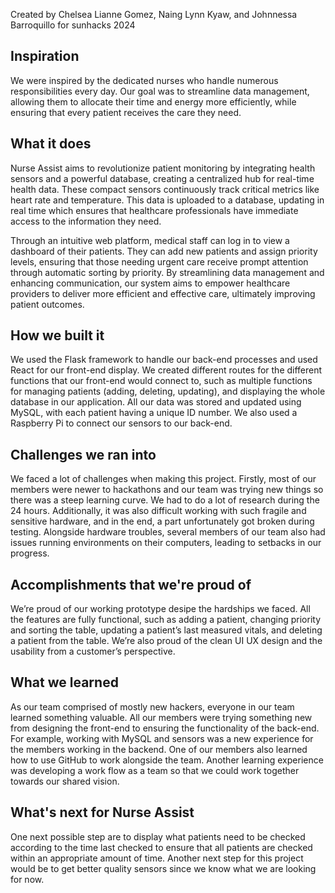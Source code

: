 Created by Chelsea Lianne Gomez, Naing Lynn Kyaw, and Johnnessa Barroquillo for sunhacks 2024

## Inspiration
We were inspired by the dedicated nurses who handle numerous responsibilities every day. Our goal was to streamline data management, allowing them to allocate their time and energy more efficiently, while ensuring that every patient receives the care they need.

## What it does
Nurse Assist aims to revolutionize patient monitoring by integrating health sensors and a powerful database, creating a centralized hub for real-time health data. These compact sensors continuously track critical metrics like heart rate and temperature. This data is uploaded to a database, updating in real time which ensures that healthcare professionals have immediate access to the information they need. 

Through an intuitive web platform, medical staff can log in to view a dashboard of their patients. They can add new patients and assign priority levels, ensuring that those needing urgent care receive prompt attention through automatic sorting by priority. By streamlining data management and enhancing communication, our system aims to empower healthcare providers to deliver more efficient and effective care, ultimately improving patient outcomes.

## How we built it

We used the Flask framework to handle our back-end processes and used React for our front-end display. We created different routes for the different functions that our front-end would connect to, such as multiple functions for managing patients (adding, deleting, updating), and displaying the whole database in our application. All our data was stored and updated using MySQL, with each patient having a unique ID number. We also used a Raspberry Pi to connect our sensors to our back-end. 

## Challenges we ran into
We faced a lot of challenges when making this project. Firstly, most of our members were newer to hackathons and our team was trying new things so there was a steep learning curve. We had to do a lot of research during the 24 hours.  Additionally, it was also difficult working with such fragile and sensitive hardware, and in the end, a part unfortunately got broken during testing. Alongside hardware troubles, several members of our team also had issues running environments on their computers, leading to setbacks in our progress.

## Accomplishments that we're proud of
We’re proud of our working prototype desipe the hardships we faced. All the features are fully functional, such as adding a patient, changing priority and sorting the table, updating a patient’s last measured vitals, and deleting a patient from the table. We’re also proud of the clean UI UX design and the usability from a customer’s perspective.

## What we learned
As our team comprised of mostly new hackers, everyone in our team learned something valuable. All our members were trying something new from designing the  front-end to ensuring the functionality of the back-end. For example, working with MySQL and sensors was a new experience for the members working in the backend. One of our members also learned how to use GitHub to work alongside the team. Another learning experience was developing a work flow as a team so that we could work together towards our shared vision.

## What's next for Nurse Assist
One next possible step are to display what patients need to be checked according to the time last checked to ensure that all patients are checked within an appropriate amount of time. Another next step for this project would be to get better quality sensors since we know what we are looking for now. 
